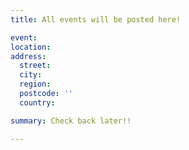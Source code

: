 ```yaml
---
title: All events will be posted here!

event: 
location: 
address:
  street: 
  city: 
  region: 
  postcode: ''
  country: 

summary: Check back later!!

---
```

